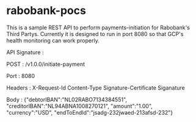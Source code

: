 # rabobank-pocs

This is a sample REST API to perform payments-initiation for Rabobank's Third Partys.
Currently it is designed to run in port 8080 so that GCP's health monitoring can work properly.

API Signature :

POST : /v1.0.0/initiate-payment

Port : 
8080

Headers :
X-Request-Id
Content-Type
Signature-Certificate
Siganature

Body :
{"debtorIBAN":"NL02RABO7134384551",
 "creditorIBAN":"NL94ABNA1008270121",
 "amount":"1.00",
 "currency":"USD",
 "endToEndId":"jsadg-232jwaed-213afsd-232"}
